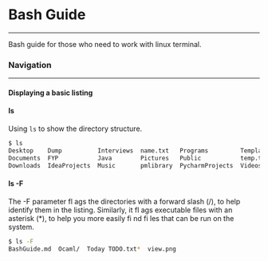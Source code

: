 # Bash Guide
---

Bash guide for those who need to work with linux terminal.

### Navigation
---

#### Displaying a basic listing

#### ls
Using ```ls``` to show the directory structure.

```bash
$ ls
Desktop    Dump          Interviews  name.txt   Programs         Templates
Documents  FYP           Java        Pictures   Public           temp.txt
Downloads  IdeaProjects  Music       pmlibrary  PycharmProjects  Videos

```

#### ls -F

The -F parameter fl ags the directories with a forward slash (/), to help identify them in the listing. Similarly, it fl ags executable files with an asterisk (*), to help you more easily fi nd fi les that can be run on the system.

```bash
$ ls -F
BashGuide.md  Ocaml/  Today TODO.txt*  view.png
```

